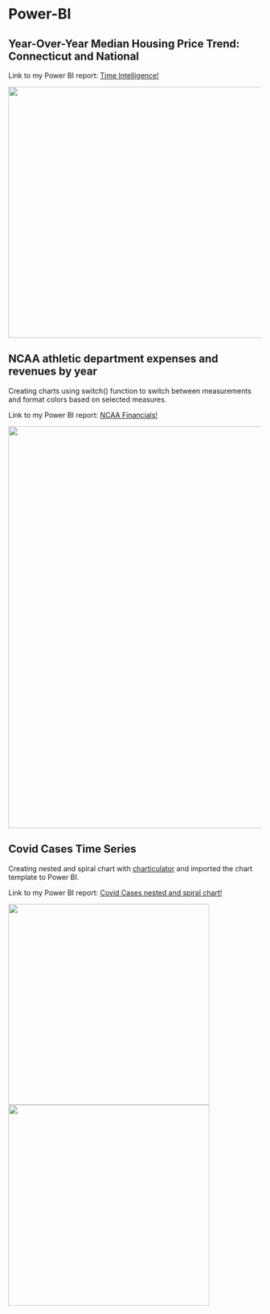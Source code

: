 # Power-BI

## Year-Over-Year Median Housing Price Trend: Connecticut and National

Link to my Power BI report:
<a href="https://app.powerbi.com/links/OCJC_Uqc_h?ctid=e8bbe864-f72e-4c9d-8ff2-4f83f41986e2&pbi_source=linkShare" target="_blank"> Time Intelligence!</a>

<img src ="https://user-images.githubusercontent.com/47695192/201205896-46cc218d-b99a-4ddb-9515-047561278dec.JPG" width="800" height="500" >

## NCAA athletic department expenses and revenues by year
Creating charts using switch() function to switch between measurements and format colors based on selected measures.

Link to my Power BI report:
<a href="https://app.powerbi.com/links/3ME_vmXOXf?ctid=e8bbe864-f72e-4c9d-8ff2-4f83f41986e2&pbi_source=linkShare" target="_blank"> NCAA Financials!</a>

<img src ="https://user-images.githubusercontent.com/47695192/201497610-2809cf1d-503b-42e4-8400-6f5ee0d914bd.JPG" width="800" >


## Covid Cases Time Series
Creating nested and spiral chart with <a href="https://charticulator.com/app/index.html" target="_blank"> charticulator</a> and imported the chart template to     Power BI.

Link to my Power BI report:
<a href="https://app.powerbi.com/reportEmbed?reportId=34196da4-6745-4caa-9ada-98dec6f40c96&autoAuth=true&ctid=e8bbe864-f72e-4c9d-8ff2-4f83f41986e2" target="_blank"> Covid Cases nested and spiral chart!</a>


<img src ="https://user-images.githubusercontent.com/47695192/200181891-8d8d63b7-51c4-4023-97dd-c3ff39a542e8.JPG" width="400" > <img src ="https://user-images.githubusercontent.com/47695192/200182227-8b969cd9-756f-4afa-888b-946bed48f735.JPG" width="400" >

